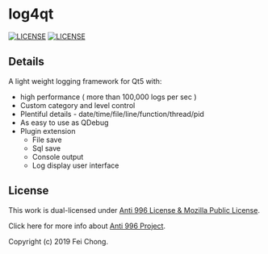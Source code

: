# log4qt
[![LICENSE](https://img.shields.io/badge/license-MIT-green.svg)](https://mit-license.org/)
[![LICENSE](https://img.shields.io/badge/license-NPL%20(The%20996%20Prohibited%20License)-blue.svg)](https://github.com/996icu/996.ICU/blob/master/LICENSE)

## Details
A light weight logging framework for Qt5 with:
  - high performance ( more than 100,000 logs per sec )
  - Custom category and level control
  - Plentiful details - date/time/file/line/function/thread/pid
  - As easy to use as QDebug
  - Plugin extension
    - File save
    - Sql save
    - Console output
    - Log display user interface

## License
This work is dual-licensed under [Anti 996 License & Mozilla Public License](LICENSE).

Click here for more info about [Anti 996 Project](https://996.icu/#/en_US).

Copyright (c) 2019 Fei Chong.
